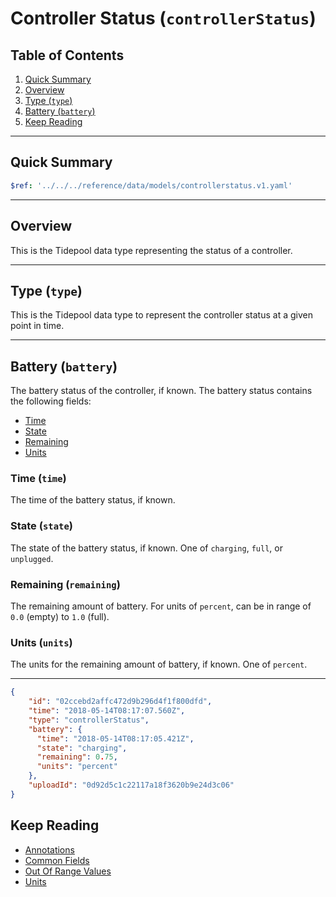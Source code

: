 # Controller Status (`controllerStatus`) <!-- omit in toc -->

## Table of Contents <!-- omit in toc -->

1. [Quick Summary](#quick-summary)
2. [Overview](#overview)
3. [Type (`type`)](#type-type)
4. [Battery (`battery`)](#battery-battery)
5. [Keep Reading](#keep-reading)

---

## Quick Summary

```yaml json_schema
$ref: '../../../reference/data/models/controllerstatus.v1.yaml'
```

---

## Overview

This is the Tidepool data type representing the status of a controller.

---

## Type (`type`)

This is the Tidepool data type to represent the controller status at a given point in time.

---

## Battery (`battery`)

The battery status of the controller, if known. The battery status contains the following fields:

* [Time](#time-time)
* [State](#state-state)
* [Remaining](#remaining-remaining)
* [Units](#units-units)

### Time (`time`) <!-- omit in toc -->

The time of the battery status, if known.

### State (`state`) <!-- omit in toc -->

The state of the battery status, if known. One of `charging`, `full`, or `unplugged`.

### Remaining (`remaining`) <!-- omit in toc -->

The remaining amount of battery. For units of `percent`, can be in range of `0.0` (empty) to `1.0` (full).

### Units (`units`) <!-- omit in toc -->

The units for the remaining amount of battery, if known. One of `percent`.

---

```json title="Example" lineNumbers=true
{
    "id": "02ccebd2affc472d9b296d4f1f800dfd",
    "time": "2018-05-14T08:17:07.560Z",
    "type": "controllerStatus",
    "battery": {
      "time": "2018-05-14T08:17:05.421Z",
      "state": "charging",
      "remaining": 0.75,
      "units": "percent"
    },
    "uploadId": "0d92d5c1c22117a18f3620b9e24d3c06"
}
```

## Keep Reading

* [Annotations](./device-data/annotations.md)
* [Common Fields](./device-data/common-fields.md)
* [Out Of Range Values](./device-data/oor-values.md)
* [Units](./device-data/units.md)
